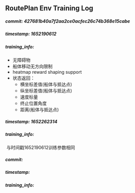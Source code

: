 ## RoutePlan Env Training Log

##### *commit: 427681b40a7f2aa2ce0acfec26c74b368e15cabe*

##### ***timestamp:***  1652190612

##### *training_info:*

- 无障碍物
- 船体移动无方向限制
- heatmap reward shaping support
- 状态返回：
  - 横坐标差值(船体与抵达点)
  - 纵坐标差值(船体与抵达点)
  - 速度标量
  - 终止位置角度
  - 距离(船体与抵达点)

##### ***timestamp:***  1652262314

##### *training_info:*

​	与时间戳1652190612训练参数相同



##### *commit:*

##### ***timestamp:***  

##### *training_info:*